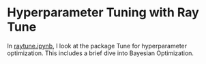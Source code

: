 # Hyperparameter Tuning with Ray Tune

In [raytune.ipynb](./raytune.ipynb), I look at the package Tune for hyperparameter optimization. This includes a brief dive into Bayesian Optimization.